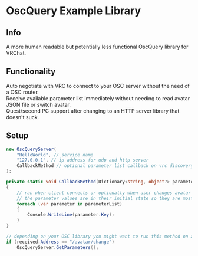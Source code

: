 # OscQuery Example Library

## Info

A more human readable but potentially less functional OscQuery library for VRChat.

## Functionality

Auto negotiate with VRC to connect to your OSC server without the need of a OSC router.
<br>
Receive available parameter list immediately without needing to read avatar JSON file or switch avatar.
<br>
Quest/second PC support after changing to an HTTP server library that doesn't suck.

## Setup

```c#
new OscQueryServer(
    "HelloWorld", // service name
    "127.0.0.1", // ip address for udp and http server
    CallbackMethod // optional parameter list callback on vrc discovery
);

private static void CallbackMethod(Dictionary<string, object?> parameterList)
{
    // ran when client connects or optionally when user changes avatar
    // the parameter values are in their initial state so they are mostly useless
    foreach (var parameter in parameterList)
    {
        Console.WriteLine(parameter.Key);
    }
}

// depending on your OSC library you might want to run this method on avatar change to update your list of available parameters
if (received.Address == "/avatar/change")
    OscQueryServer.GetParameters();

```
